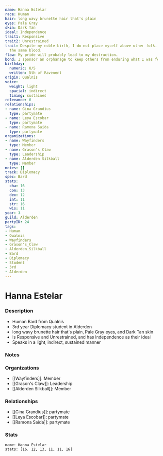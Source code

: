 ```yaml
---
name: Hanna Estelar
race: Human
hair: long wavy brunette hair that's plain
eyes: Pale Gray
skin: Dark Tan
ideal: Independence
trait1: Responsive
trait2: Unrestrained
trait: Despite my noble birth, I do not place myself above other folk. We all have
  the same blood.
flaw: My pride will probably lead to my destruction.
bond: I sponsor an orphanage to keep others from enduring what I was forced to endure.
birthday:
  numeric: 8/5
  written: 5th of Ravenent
origin: Qualnis
voice:
  weight: light
  spacial: indirect
  timing: sustained
relevance: 0
relationships:
- name: Gina Grandius
  type: partymate
- name: Leya Escobar
  type: partymate
- name: Ramona Saida
  type: partymate
organizations:
- name: Wayfinders
  type: Member
- name: Grason's Claw
  type: Leadership
- name: Alderden Silkball
  type: Member
notes: []
track: Diplomacy
spec: Bard
stats:
  cha: 16
  con: 13
  dex: 12
  int: 11
  str: 16
  wis: 11
year: 3
guild: Alderden
partyID: 24
tags:
- Human
- Qualnis
- Wayfinders
- Grason's_Claw
- Alderden_Silkball
- Bard
- Diplomacy
- Student
- 3rd
- Alderden
---
```

# Hanna Estelar
### Description
- Human Bard from Qualnis
- 3rd year Diplomacy student in Alderden
- long wavy brunette hair that's plain, Pale Gray eyes, and Dark Tan skin
- Is Responsive and Unrestrained, and has Independence as their ideal
- Speaks in a light, indirect, sustained manner

### Notes

### Organizations
- [[Wayfinders]]: Member
- [[Grason's Claw]]: Leadership
- [[Alderden Silkball]]: Member

### Relationships
- [[Gina Grandius]]: partymate
- [[Leya Escobar]]: partymate
- [[Ramona Saida]]: partymate

### Stats
```statblock
name: Hanna Estelar
stats: [16, 12, 13, 11, 11, 16]
```